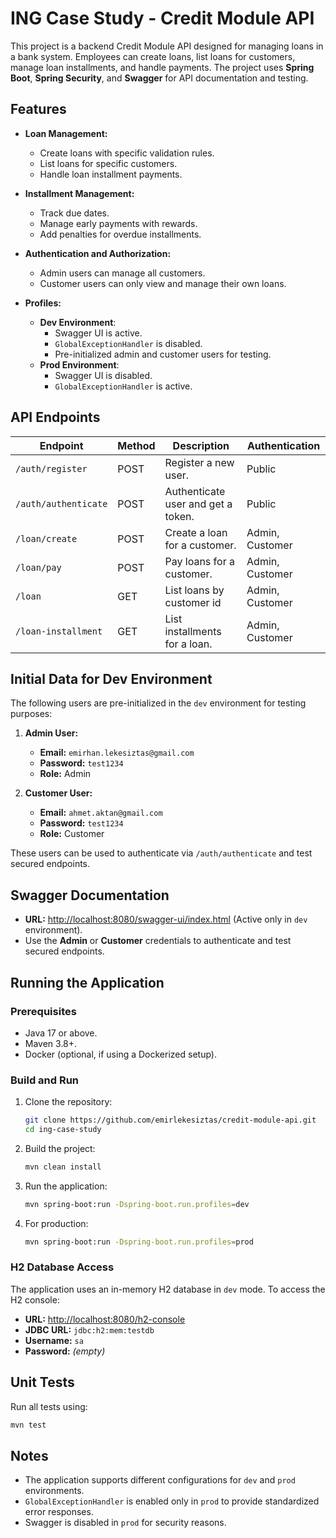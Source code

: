 
# ING Case Study - Credit Module API

This project is a backend Credit Module API designed for managing loans in a bank system. Employees can create loans, list loans for customers, manage loan installments, and handle payments. The project uses **Spring Boot**, **Spring Security**, and **Swagger** for API documentation and testing.

## Features

- **Loan Management:**
  - Create loans with specific validation rules.
  - List loans for specific customers.
  - Handle loan installment payments.

- **Installment Management:**
  - Track due dates.
  - Manage early payments with rewards.
  - Add penalties for overdue installments.

- **Authentication and Authorization:**
  - Admin users can manage all customers.
  - Customer users can only view and manage their own loans.

- **Profiles:**
  - **Dev Environment**:
    - Swagger UI is active.
    - `GlobalExceptionHandler` is disabled.
    - Pre-initialized admin and customer users for testing.
  - **Prod Environment**:
    - Swagger UI is disabled.
    - `GlobalExceptionHandler` is active.

## API Endpoints

| Endpoint                      | Method | Description                        | Authentication  |
|-------------------------------|--------|------------------------------------|-----------------|
| `/auth/register`              | POST   | Register a new user.               | Public          |
| `/auth/authenticate`          | POST   | Authenticate user and get a token. | Public          |
| `/loan/create`                | POST   | Create a loan for a customer.      | Admin, Customer |
| `/loan/pay`                   | POST   | Pay loans for a customer.          | Admin, Customer |
| `/loan`           | GET    | List loans by customer id          | Admin, Customer |
| `/loan-installment`           | GET    | List installments for a loan.      | Admin, Customer |


## Initial Data for Dev Environment

The following users are pre-initialized in the `dev` environment for testing purposes:

1. **Admin User:**
   - **Email:** `emirhan.lekesiztas@gmail.com`
   - **Password:** `test1234`
   - **Role:** Admin

2. **Customer User:**
   - **Email:** `ahmet.aktan@gmail.com`
   - **Password:** `test1234`
   - **Role:** Customer

These users can be used to authenticate via `/auth/authenticate` and test secured endpoints.

## Swagger Documentation

- **URL:** [http://localhost:8080/swagger-ui/index.html](http://localhost:8080/swagger-ui/index.html) (Active only in `dev` environment).
- Use the **Admin** or **Customer** credentials to authenticate and test secured endpoints.

## Running the Application

### Prerequisites

- Java 17 or above.
- Maven 3.8+.
- Docker (optional, if using a Dockerized setup).

### Build and Run

1. Clone the repository:
   ```bash
   git clone https://github.com/emirlekesiztas/credit-module-api.git
   cd ing-case-study
   ```

2. Build the project:
   ```bash
   mvn clean install
   ```

3. Run the application:
   ```bash
   mvn spring-boot:run -Dspring-boot.run.profiles=dev
   ```

4. For production:
   ```bash
   mvn spring-boot:run -Dspring-boot.run.profiles=prod
   ```

### H2 Database Access

The application uses an in-memory H2 database in `dev` mode. To access the H2 console:

- **URL:** [http://localhost:8080/h2-console](http://localhost:8080/h2-console)
- **JDBC URL:** `jdbc:h2:mem:testdb`
- **Username:** `sa`
- **Password:** *(empty)*

## Unit Tests

Run all tests using:
```bash
mvn test
```

## Notes

- The application supports different configurations for `dev` and `prod` environments.
- `GlobalExceptionHandler` is enabled only in `prod` to provide standardized error responses.
- Swagger is disabled in `prod` for security reasons.
